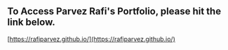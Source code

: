 ## To Access Parvez Rafi's Portfolio, please hit the link below.

[https://rafiparvez.github.io/](https://rafiparvez.github.io/)
